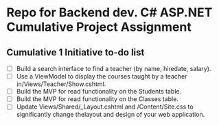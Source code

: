 # Repo for Backend dev. C# ASP.NET Cumulative Project Assignment

## Cumulative 1 Initiative to-do list

- [ ] Build a search interface to find a teacher (by name, hiredate, salary).
- [ ] Use a ViewModel to display the courses taught by a teacher in/Views/Teacher/Show.cshtml.
- [ ] Build the MVP for read functionality on the Students table.
- [ ] Build the MVP for read functionality on the Classes table.
- [ ] Update Views/Shared/_Layout.cshtml and /Content/Site.css to significantly change thelayout and design of your web application.
